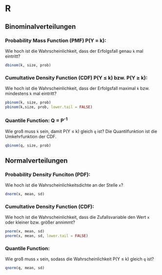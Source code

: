 # R

## Binominalverteilungen

### Probability Mass Function (PMF) P(Y = k):
Wie hoch ist die Wahrscheinlichkeit, dass der Erfolgsfall genau `k` mal eintritt?

```r
dbinom(k, size, prob)
```

### Cumultative Density Function (CDF) P(Y ≤ k) bzw. P(Y ≥ k):
Wie hoch ist die Wahrscheinlichkeit, dass der Erfolgsfall maximal `k`  bzw. mindestens `k` mal eintritt?

```r
pbinom(k, size, prob)
pbinom(k,size, prob, lower.tail = FALSE)
```

### Quantile Function: Q = P<sup>-1</sup>
Wie groß muss `k` sein, damit P(Y ≤ k) gleich `q` ist? Die Quantilfunktion ist die Umkehrfunktion der CDF.

```r
qbinom(q, size, prob)
```

## Normalverteilungen

### Probability Density Funciton (PDF):
Wie hoch ist die Wahrscheinlichkeitsdichte an der Stelle `x`?

```r
dnorm(x, mean, sd)
```

### Cumultative Density Function (CDF):
Wie hoch ist die Wahrscheinlichkeit, dass die Zufallsvariable den Wert `x` oder kleiner bzw. größer annimmt?

```r
pnorm(x, mean, sd)
pnorm(x, mean, sd, lower.tail = FALSE)
```

### Quantile Function:
Wie groß muss `x` sein, sodass die Wahrscheinlichkeit P(Y ≤ k) gleich `q` ist?

```r
qnorm(q, mean, sd)
```
